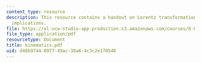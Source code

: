 ```yaml
---
content_type: resource
description: This resource contains a handout on Lorentz transformations toolbox and
  implications.
file: https://ol-ocw-studio-app-production.s3.amazonaws.com/courses/8-033-relativity-fall-2006/d46b9744097749ac38a64c3c2e170546_kinematics.pdf
file_type: application/pdf
resourcetype: Document
title: kinematics.pdf
uid: d46b9744-0977-49ac-38a6-4c3c2e170546
---
```

